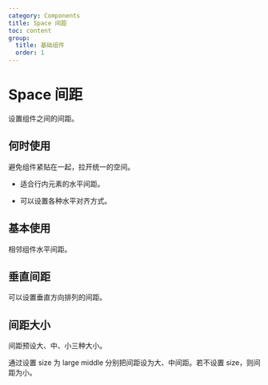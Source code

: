 ```yaml
---
category: Components
title: Space 间距
toc: content
group:
  title: 基础组件
  order: 1
---
```


# Space 间距

设置组件之间的间距。

## 何时使用

避免组件紧贴在一起，拉开统一的空间。

- 适合行内元素的水平间距。

- 可以设置各种水平对齐方式。

## 基本使用

相邻组件水平间距。

<code src="./demos/basic.tsx"></code>

## 垂直间距

可以设置垂直方向排列的间距。

<code src="./demos/direction.tsx"></code>

## 间距大小

间距预设大、中、小三种大小。

通过设置 size 为 large middle 分别把间距设为大、中间距。若不设置 size，则间距为小。

<code src="./demos/size.tsx"></code>
